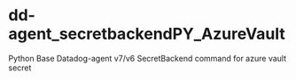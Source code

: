 # dd-agent_secretbackendPY_AzureVault
Python Base Datadog-agent v7/v6 SecretBackend command for azure vault secret
